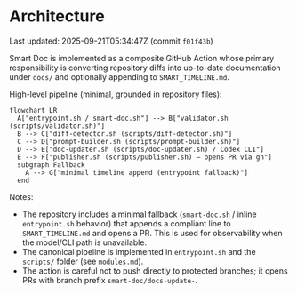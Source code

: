 # Architecture

Last updated: 2025-09-21T05:34:47Z  (commit `f01f43b`)

Smart Doc is implemented as a composite GitHub Action whose primary responsibility is converting repository diffs into up-to-date documentation under `docs/` and optionally appending to `SMART_TIMELINE.md`.

High-level pipeline (minimal, grounded in repository files):

```mermaid
flowchart LR
  A["entrypoint.sh / smart-doc.sh"] --> B["validator.sh (scripts/validator.sh)"]
  B --> C["diff-detector.sh (scripts/diff-detector.sh)"]
  C --> D["prompt-builder.sh (scripts/prompt-builder.sh)"]
  D --> E["doc-updater.sh (scripts/doc-updater.sh) / Codex CLI"]
  E --> F["publisher.sh (scripts/publisher.sh) — opens PR via gh"]
  subgraph Fallback
    A --> G["minimal timeline append (entrypoint fallback)"]
  end
```

Notes:
- The repository includes a minimal fallback (`smart-doc.sh` / inline `entrypoint.sh` behavior) that appends a compliant line to `SMART_TIMELINE.md` and opens a PR. This is used for observability when the model/CLI path is unavailable.
- The canonical pipeline is implemented in `entrypoint.sh` and the `scripts/` folder (see `modules.md`).
- The action is careful not to push directly to protected branches; it opens PRs with branch prefix `smart-doc/docs-update-`.

